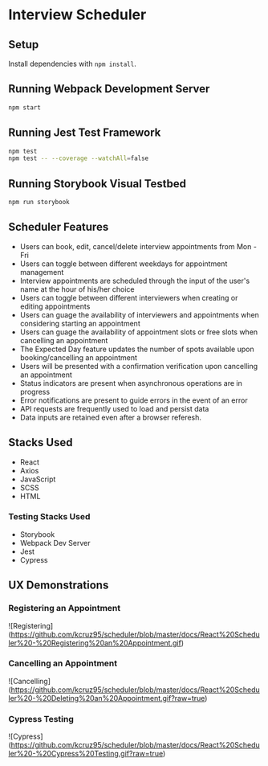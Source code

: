 # Interview Scheduler

## Setup

Install dependencies with `npm install`.

## Running Webpack Development Server

```sh
npm start
```

## Running Jest Test Framework

```sh
npm test
npm test -- --coverage --watchAll=false
```

## Running Storybook Visual Testbed

```sh
npm run storybook
```

## Scheduler Features
- Users can book, edit, cancel/delete interview appointments from Mon - Fri
- Users can toggle between different weekdays for appointment management
- Interview appointments are scheduled through the input of the user's name at the hour of his/her choice
- Users can toggle between different interviewers when creating or editing appointments
- Users can guage the availability of interviewers and appointments when considering starting an appointment
- Users can guage the availability of appointment slots or free slots when cancelling an appointment
- The Expected Day feature updates the number of spots available upon booking/cancelling an appointment
- Users will be presented with a confirmation verification upon cancelling an appointment
- Status indicators are present when asynchronous operations are in progress
- Error notifications are present to guide errors in the event of an error
- API requests are frequently used to load and persist data
- Data inputs are retained even after a browser referesh.

## Stacks Used
- React
- Axios
- JavaScript
- SCSS
- HTML

### Testing Stacks Used
- Storybook
- Webpack Dev Server
- Jest
- Cypress

## UX Demonstrations
### Registering an Appointment
![Registering]
(https://github.com/kcruz95/scheduler/blob/master/docs/React%20Scheduler%20-%20Registering%20an%20Appointment.gif)

### Cancelling an Appointment
![Cancelling]
(https://github.com/kcruz95/scheduler/blob/master/docs/React%20Scheduler%20-%20Deleting%20an%20Appointment.gif?raw=true)

### Cypress Testing
![Cypress]
(https://github.com/kcruz95/scheduler/blob/master/docs/React%20Scheduler%20-%20Cypress%20Testing.gif?raw=true)
